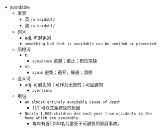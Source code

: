 - avoidable
  - 发音
    - 英 `/ə'vɒɪdəbl/`
    - 美 `/ə'vɔɪdəbl/`
  - 词义
    - adj. 可避免的
    - `something bad that is avoidable can be avoided or prevented`
  - 同根词
    - n.
      - `avoidance` 逃避；废止；职位空缺
    - vt.
      - `avoid` 避免；避开，躲避；消除
  - 近义词
    - adj. 可避免的；可作为无效的；可回避的
      - `avertible`
  - 例句
    - `an almost entirely avoidable cause of death`
      - 几乎可以完全避免的死因
    - `Nearly 1,000 children die each year from accidents in the home which are avoidable.`
      - 每年有近1,000名儿童死于可避免的家庭事故。


